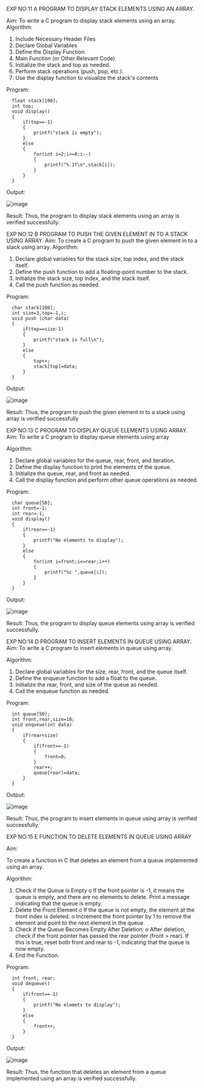 EXP NO:11 A PROGRAM TO DISPLAY STACK ELEMENTS USING AN ARRAY.

Aim:
To write a C program to display stack elements using an array.
Algorithm:
1.	Include Necessary Header Files
2.	Declare Global Variables
3.	Define the Display Function
4.	Main Function (or Other Relevant Code)
5.	Initialize the stack and top as needed.
6.	Perform stack operations (push, pop, etc.).
7.	Use the display function to visualize the stack's contents
 
Program:

      float stack[100];
      int top;
      void display()
      {
          if(top==-1)
          {
              printf("stack is empty");
          }
          else
          {
              for(int i=2;i>=0;i--)
              {
                  printf("%.1f\n",stack[i]);
              }
          }
      }

Output:

![image](https://github.com/user-attachments/assets/8648d465-07fd-4cd0-a5ce-cd4408967da2)




Result:
Thus, the program to display stack elements using an array is verified successfully.
 

EXP NO:12 B PROGRAM TO PUSH THE GIVEN ELEMENT IN TO A STACK USING ARRAY.
Aim:
To create a C program to push the given element in to a stack using array.
Algorithm:
1.	Declare global variables for the stack size, top index, and the stack itself.
2.	Define the push function to add a floating-point number to the stack.
3.	Initialize the stack size, top index, and the stack itself.
4.	Call the push function as needed.
 
Program:

      char stack[100];
      int size=3,top=-1,i;
      void push (char data)
      {
          if(top==size-1)
          {
              printf("stack is full\n");
          }
          else
          {
              top++;
              stack[top]=data;
          }
      }

Output:

![image](https://github.com/user-attachments/assets/2e467ddc-5232-4e25-8932-94f6e375ede1)





Result:
Thus, the program to push the given element in to a stack using array is verified successfully


 
EXP NO:13 C PROGRAM TO DISPLAY QUEUE ELEMENTS USING ARRAY.
Aim:
To write a C program to display queue elements using array

Algorithm:
1.	Declare global variables for the queue, rear, front, and iteration.
2.	Define the display function to print the elements of the queue.
3.	Initialize the queue, rear, and front as needed.
4.	Call the display function and perform other queue operations as needed.
 
Program:

      char queue[50];
      int front=-1;
      int rear=-1;
      void display()
      {
          if(rear==-1)
          {
              printf("No elements to display");
          }
          else
          {
              for(int i=front;i<=rear;i++)
              {
                  printf("%c ",queue[i]);
              }
          }
      }

Output:

![image](https://github.com/user-attachments/assets/b05c03b2-f163-4338-9b70-7d5444e37839)



Result:
Thus, the program to display queue elements using array is verified successfully.


 
EXP NO:14 D PROGRAM TO INSERT ELEMENTS IN QUEUE USING ARRAY.
Aim:
To write a C program to insert elements in queue using array.

Algorithm:
1.	Declare global variables for the size, rear, front, and the queue itself.
2.	Define the enqueue function to add a float to the queue.
3.	Initialize the rear, front, and size of the queue as needed.
4.	Call the enqueue function as needed.

Program:

      int queue[50];
      int front,rear,size=10;
      void enqueue(int data)
      {
          if(rear<size)
          {
              if(front==-1)
              {
                  front=0;
              }
              rear++;
              queue[rear]=data;
          }
      }

Output:

![image](https://github.com/user-attachments/assets/70fc88fb-2ff9-4459-8c40-9e0b424bd51a)


Result:
Thus, the program to insert elements in queue using array is verified successfully.



 
EXP NO:15 E FUNCTION TO DELETE ELEMENTS IN QUEUE USING ARRAY



Aim:

To create a function in C that deletes an element from a queue implemented using an array.

Algorithm:

1.	Check if the Queue is Empty
o	If the front pointer is -1, it means the queue is empty, and there are no elements to delete. Print a message indicating that the queue is empty.
2.	Delete the Front Element
o	If the queue is not empty, the element at the front index is deleted.
o	Increment the front pointer by 1 to remove the element and point to the next element in the queue.
3.	Check if the Queue Becomes Empty After Deletion:
o	After deletion, check if the front pointer has passed the rear pointer (front > rear). If this is true, reset both front and rear to -1, indicating that the queue is now empty.
4.	End the Function.



Program:

      int front, rear;
      void dequeue()
      {
          if(front==-1)
          {
              printf("No elemets to display");
          }
          else
          {
              front++;
          }
      }

Output:

![image](https://github.com/user-attachments/assets/4dedf659-7b90-4164-b06a-df8cc088e819)



Result:
Thus, the function that deletes an element from a queue implemented using an array is verified successfully.
